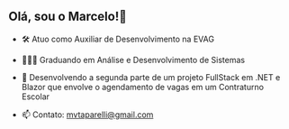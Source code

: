 ## Olá, sou o Marcelo!👋

- 🛠️ Atuo como Auxiliar de Desenvolvimento na EVAG
  
- 👨🏻‍🎓 Graduando em Análise e Desenvolvimento de Sistemas

- 🌱 Desenvolvendo a segunda parte de um projeto FullStack em .NET e Blazor que envolve o agendamento de vagas em um Contraturno Escolar

- 📫 Contato: mvtaparelli@gmail.com
